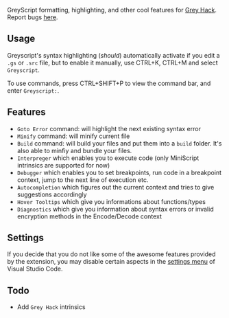 GreyScript formatting, highlighting, and other cool features for [Grey Hack](https://greyhackgame.com).<br>
Report bugs [here](https://github.com/WyattSL/greyscript/issues).

## Usage
Greyscript's syntax highlighting (*should*) automatically activate if you edit a `.gs` or `.src` file, but to enable it manually, use CTRL+K, CTRL+M and select `Greyscript`.


To use commands, press CTRL+SHIFT+P to view the command bar, and enter `Greyscript:`.

## Features

* `Goto Error` command: will highlight the next existing syntax error
* `Minify` command: will minify current file
* `Build` command: will build your files and put them into a `build` folder. It's also able to minfiy and bundle your files.
* `Interpreger` which enables you to execute code (only MiniScript intrinsics are supported for now)
* `Debugger` which enables you to set breakpoints, run code in a breakpoint context, jump to the next line of execution etc.
* `Autocompletion` which figures out the current context and tries to give suggestions accordingly
* `Hover Tooltips` which give you informations about functions/types
* `Diagnostics` which give you information about syntax errors or invalid encryption methods in the Encode/Decode context

## Settings
If you decide that you do not like some of the awesome features provided by the extension, you may disable certain aspects in the [settings menu](https://code.visualstudio.com/docs/getstarted/settings) of Visual Studio Code.

## Todo

* Add `Grey Hack` intrinsics
